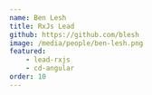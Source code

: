 ```yaml
---
name: Ben Lesh
title: RxJs Lead
github: https://github.com/blesh
image: /media/people/ben-lesh.png
featured: 
    - lead-rxjs
    - cd-angular
order: 10
---
```

